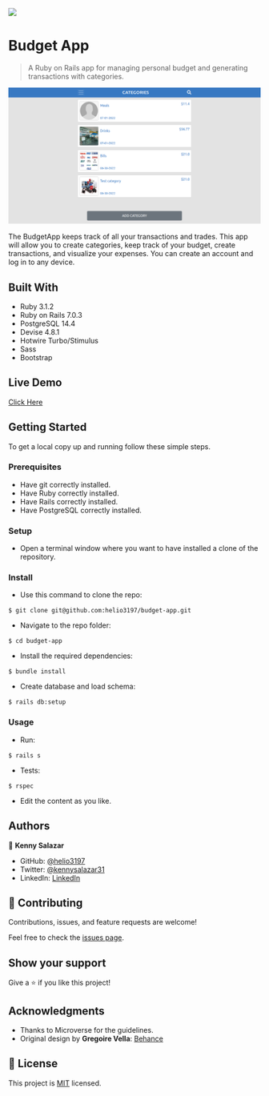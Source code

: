 ![](https://img.shields.io/badge/Microverse-blueviolet)

# Budget App

> A Ruby on Rails app for managing personal budget and generating transactions with categories.

![screenshot](./screenshot.png)

The BudgetApp keeps track of all your transactions and trades. This app will allow you to create categories, keep track of your budget, create transactions, and visualize your expenses. You can create an account and log in to any device.

## Built With

- Ruby 3.1.2
- Ruby on Rails 7.0.3
- PostgreSQL 14.4
- Devise 4.8.1
- Hotwire Turbo/Stimulus
- Sass
- Bootstrap

## Live Demo

[Click Here](https://budget-app-helio.herokuapp.com/)

## Getting Started

To get a local copy up and running follow these simple steps.

### Prerequisites

- Have git correctly installed.
- Have Ruby correctly installed.
- Have Rails correctly installed.
- Have PostgreSQL correctly installed.

### Setup

- Open a terminal window where you want to have installed a clone of the repository.

### Install

- Use this command to clone the repo:
```
$ git clone git@github.com:helio3197/budget-app.git
```
- Navigate to the repo folder:
```
$ cd budget-app
```
- Install the required dependencies:
```
$ bundle install
```
- Create database and load schema:
```
$ rails db:setup
```
### Usage

- Run:
```
$ rails s
```

- Tests:
```
$ rspec
```

- Edit the content as you like.


## Authors

👤 **Kenny Salazar**

- GitHub: [@helio3197](https://github.com/helio3197)
- Twitter: [@kennysalazar31](https://twitter.com/kennysalazar31)
- LinkedIn: [LinkedIn](https://linkedin.com/in/kenny-salazar-1a1687110)


## 🤝 Contributing

Contributions, issues, and feature requests are welcome!

Feel free to check the [issues page](../../issues/).

## Show your support

Give a ⭐️ if you like this project!

## Acknowledgments

- Thanks to Microverse for the guidelines.
- Original design by **Gregoire Vella**: [Behance](https://www.behance.net/gregoirevella)


## 📝 License

This project is [MIT](./LICENSE) licensed.
